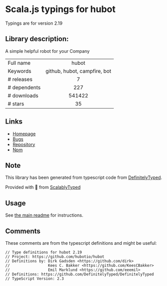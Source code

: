 
# Scala.js typings for hubot

Typings are for version 2.19

## Library description:
A simple helpful robot for your Company

|                    |                 |
| ------------------ | :-------------: |
| Full name          | hubot |
| Keywords           | github, hubot, campfire, bot |
| # releases         | 7 |
| # dependents       | 227 |
| # downloads        | 541422 |
| # stars            | 35 |

## Links
- [Homepage](https://github.com/hubotio/hubot#readme)
- [Bugs](https://github.com/hubotio/hubot/issues)
- [Repository](https://github.com/hubotio/hubot)
- [Npm](https://www.npmjs.com/package/hubot)
    


## Note
This library has been generated from typescript code from [DefinitelyTyped](https://definitelytyped.org).

Provided with :purple_heart: from [ScalablyTyped](https://github.com/oyvindberg/ScalablyTyped)

## Usage
See [the main readme](../../readme.md) for instructions.

## Comments

These comments are from the typescript definitions and might be useful:
```
// Type definitions for hubot 2.19
// Project: https://github.com/hubotio/hubot
// Definitions by: Dirk Gadsden <https://github.com/dirk>
//                 Kees C. Bakker <https://github.com/KeesCBakker>
//                 Emil Marklund <https://github.com/eeemil>
// Definitions: https://github.com/DefinitelyTyped/DefinitelyTyped
// TypeScript Version: 2.3

```

